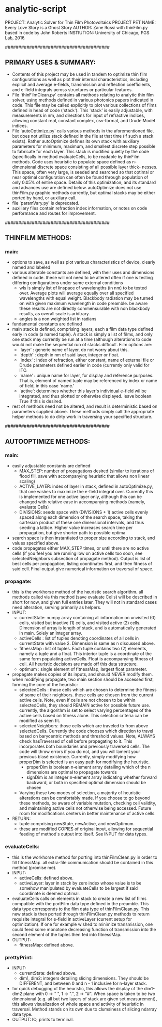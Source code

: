 # analytic-script
PROJECT: Analytic Solver for Thin Film Photovoltaics
PROJECT PET NAME: Every Love Story is a Ghost Story
AUTHOR: Zane Rossi with thinFilm.py based in code by John Roberts
INSTIUTION: University of Chicago, PGS Lab, 2016.

#######################################
## PRIMARY USES & SUMMARY: 
* Contents of this project may be used in tandem to
  optimize thin film configurations as well as plot
  their internal characteristics, including explicit
  and average e-fields, transmission and reflection
  coefficients, and e-field integrals across structures
  or particular features.
* File 'thinFilmClean.py' contains all methods relating
  to analytic thin film solver, using methods defined in
  various photonics papers indicated in code. This file
  may be called explicitly to plot various collections of
  films defined in head of code ('stack'). This 'stack'
  is easily adjustable, with measurements in nm, and
  directions for input of refractive indices, allowing
  constant real, constant complex, csv-format, and Drude
  Model indices.
* File 'autoOptimize.py' calls various methods in the
  aforementioned file, but does not utilize stack defined
  in the file at that time (if such a stack exists). Rather
  autoOptimize defines its own stack with auxiliary
  parameters for minimum, maximum, and smallest  discrete
  step possible to fabricate for each layer. This stack
  is modified quietly by the code (specifically in method
  evaluateCells, to be readable by thinFilm methods. Code
  uses heuristic to populate space defined as n-dimensional
  discrete space consisting of all possible layer thick-
  nesses. This space, often very large, is seeded and 
  searched so that optimal or near optimal configuration
  can often be found through population of only 0.05% of
  entire space. Details of this optimization, and its
  standard and advances use are defined below.
  autoOptimize does not use thinFilm.py graphic methods
  currently, but optimal stacks may be either ported 
  by hand, or auxiliary call.
* file 'paramVary.py' is deprecated.
* auxiliary files contain refraction index information,
  or notes on code performance and routes for improvement.

#######################################
## THINFILM METHODS:

### main:
  * options to save, as well as plot various characteristics
    of device, clearly named and labeled
  * various alterable constants are defined, with their uses
    and dimensions defined in code. these will not
    need to be altered often if one is testing differing
    configurations under same external conditions
      *  wls is simply list of linspace of wavelengths (in nm)
         to be tested over. Average plots will average equally over all
         specified wavelengths with equal weight. Blackbody radiation
         may be turned on with given maximum wavelength in code preamble.
         be aware these results are not directly commensurable with non
         blackbody results, as overall scale is arbitrary.
      *  angles is a non weighted list in radians
  * fundamental constants are defined
  * main stack is defined, comprising layers, each a film
    data type defined early in code (a named tuple). A stack
    is simply a list of films, and only one stack may currently
    be run at a time (although alterations to code would not
    make the sequential run of stacks difficult. Film options are:
      * 'layer' : generic name of layer, do not worry about this.
      * 'depth' : depth in nm of said layer, integer or float.
      * 'index' : index of refraction, either constant, name of external file
                  or Drude parameters defined earlier in code (currently only
                  valid for ITO. 
      * 'name'  : unique name for layer, for display and reference purposes.
                  That is, element of named tuple may be referenced by index 
                  or name of field, in this case 'name.'
      * 'active': determines whether this layer's individual e-field wil be 
                  integrated, and thus plotted or otherwise displayed. leave
                  boolean True if this is desired.
  * rest of methods need not be altered, and result is deterministic
    based on parameters supplied above. These methods simply call the
    appropriate helper methods to do dirty work in traversing your
    specified structure.  

#######################################
## AUTOOPTIMIZE METHODS:

### main:
  * easily adjustable constants are defined
    * MAX_STEP: number of propagations desired (similar to iterations 
      of flood fill, save with accompanying heuristic that allows non linear
      scaling)
    * ACTIVE_LAYER: index of layer in stack, defined in autoOptimize.py, that
      one wishes to maximize the e-field integral over. Currently this is 
      implemented for one active layer only, although this can be changed
      with relative ease in accompanying methods (namely, evaluate Cells)
    * DIVISIONS: seeds space with (DIVISIONS + 1) active cells evenly spaced
      along each dimension of the search space, taking the cartesian product
      of these one dimensional intervals, and thus seeding a lattice. Higher
      value increases search time per propagation, but give shorter path to
      possible optima
  * search space is then instantiated to proper size according to stack, and
    values specified above.
  * code propagates either MAX_STEP times, or until there are no active cells
    (if you feel you are running low on active cells too soon, see 
    selectedNeighbors subsection of propagate method). Output is list of best
    cells per propagation, listing coordinates first, and then fitness of
    said cell. Final output give numerical information on traversal of space.

### propagate:
  * this is the workhorse method of the heuristic search algorithm. all
    methods called via this method (save evaluate Cells) will be described
    in short for now, and given full entries later. They will not in standard
    cases need alteration, serving primarily as helpers.
  * INPUT: 
    * currentState: numpy array containing all information on unvisited (0)
      cells, visited but inactive (1) cells, and visited active (2) cells.
      Dimension of array is length of stack, and is automatically generated
      in main. Solely an integer array. 
    * activeCells : list of tuples denoting coordinates of all cells in
      currentState with value 2. Dimension is same as n discussed above.
    * fitnessMap  : list of tuples. Each tuple contains two (2) elements,
      namely a tuple and a float. This interior tuple is a coordinate of the
      same form populating activeCells. Float is accompanying fitness of
      cell. All heuristic decisions are made off this data structure.
    * optimum     : single element of fitnessMap, largest float parameter.
  * propagate makes copies of its inputs, and should NEVER modify them. when
    modifying propagate, two main section should be accessed first, forming
    the core of the heuristic:
      * selectedCells    : those cells which are chosen to determine the
        fitness of some of their neighbors. these cells are chosen from the
        current active cells. Note, even if cells are not chosen to be within
        selectedCells, they should REMAIN active for possible future use. 
        currently, the algorithm is set to select varying percentages of the
        active cells based on fitness alone. This selection criteria can be
        modified as seen fit.
      * selectedNeighbors: those cells which are traveled to from above
        selectedCells. Currently the code chooses which direction to travel
        based on barycentric methods and threshold values. Note, ALWAYS check
        hasTraversed of cell before propagating to it. This incorporates both
        boundaries and previously traversed cells. The code will throw errors
        if you do not, and you will lament your previous blasé existence.
        Currently, simply modifying how properDim is selected is an easy path
        for modifying the heuristic.
          - properDim is boolean n-element array detailing which of the n
            dimensions are optimal to propagate towards
          - signDim is an integer n-element array indicating whether forward
            backward, or both in specified optimal dimension should be chosen
      * Varying these two modes of selection, a majority of heuristic
        alterations can be comfortably made. If you choose to go beyond these
        methods, be aware of variable mutation, checking cell validity, and
        maintaining active cells not otherwise being accessed. Future room
        for modifications centers in better maintenance of active cells.
  * RETURN:
    * tuple comprising newState, newActive, and newOptimum.
    * these are modified COPIES of original input, allowing for sequential
      feeding of method's output into itself. See INPUT for data types.

### evaluateCells:
  * this is the workhorse method for porting into thinFilmClean.py in order
    to fill fitnessMap. all extra-file communication should be contained in
    this method (promise me).
  * INPUT: 
    * activeCells: defined above.
    * activeLayer: layer in stack by zero index whose value is to be somehow
      manipulated by evaluateCells to be largest if said coordinate is deemed
      optimal.
  * evaluateCells calls on elements in stack to create a new list of films
    compatible with the portFilm data type defined in the preamble. This data
    type corresponds to the film data type of thinFilmClean.py. This new
    stack is then ported through thinFilmClean.py methods to return requisite
    integral for e-field in activeLayer (current setup for optimization).
    If one for example wished to minimize transmission, one could feed some
    monotone decreasing function of transmission into the second element of
    the tuples then fed into fitnessMap.
  * OUTPUT:
    * fitnessMap: defined above.

### prettyPrint:
  * INPUT:
    * currentState: defined above.
    * dim1, dim2: integers detailing slicing dimensions. They should be
      DIFFERENT, and between 0 and n - 1 inclusive for n-layer stack.
  * for quick debugging of the heuristic, this allows the display of the
    dim1-dim2 plane with 0 -> " ", 1 -> ".", 2 -> "#". When space is taken
    to be two dimensional (e.g. all but two layers of stack are given set
    measurement), this allows visualization of whole space and activity of 
    heuristic in traversal. Method stands on its own due to clumsiness of
    slicing ndarray data type.
  * OUTPUT: IO, prints to terminal.
